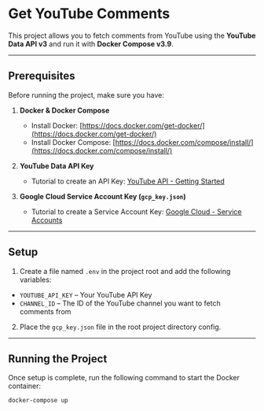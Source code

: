 # Get YouTube Comments 

This project allows you to fetch comments from YouTube using the **YouTube Data API v3** and run it with **Docker Compose v3.9**.

---

## Prerequisites

Before running the project, make sure you have:

1. **Docker & Docker Compose**  
   - Install Docker: [https://docs.docker.com/get-docker/](https://docs.docker.com/get-docker/)  
   - Install Docker Compose: [https://docs.docker.com/compose/install/](https://docs.docker.com/compose/install/)

2. **YouTube Data API Key**  
   - Tutorial to create an API Key: [YouTube API - Getting Started](https://developers.google.com/youtube/v3/getting-started)

3. **Google Cloud Service Account Key (`gcp_key.json`)**  
   - Tutorial to create a Service Account Key: [Google Cloud - Service Accounts](https://cloud.google.com/iam/docs/creating-managing-service-accounts)

---

## Setup

1. Create a file named `.env` in the project root and add the following variables:

- `YOUTUBE_API_KEY` – Your YouTube API Key  
- `CHANNEL_ID` – The ID of the YouTube channel you want to fetch comments from

2. Place the `gcp_key.json` file in the root project directory config.


---

## Running the Project

Once setup is complete, run the following command to start the Docker container:

```bash
docker-compose up
